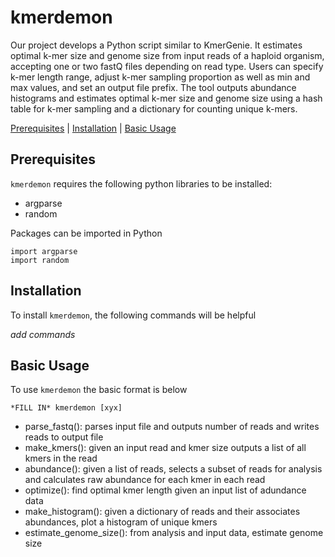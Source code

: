 # kmerdemon

Our project develops a Python script similar to KmerGenie. It estimates optimal k-mer size and genome size from input reads of a haploid organism, accepting one or two fastQ files depending on read type. Users can specify k-mer length range, adjust k-mer sampling proportion as well as min and max values, and set an output file prefix. The tool outputs abundance histograms and estimates optimal k-mer size and genome size using a hash table for k-mer sampling and a dictionary for counting unique k-mers.

[Prerequisites](#prerequisites) | [Installation](#install) | [Basic Usage](#usage) 

<a name="prerequisites"></a>
## Prerequisites
`kmerdemon` requires the following python libraries to be installed:
- argparse
- random

Packages can be imported in Python
```
import argparse
import random
```

<a name="install"></a>
## Installation
To install `kmerdemon`, the following commands will be helpful

*add commands*

<a name="usage"></a>
## Basic Usage

To use `kmerdemon` the basic format is below
```
*FILL IN* kmerdemon [xyx]
```



- parse_fastq(): parses input file and outputs number of reads and writes reads to output file
- make_kmers(): given an input read and kmer size outputs a list of all kmers in the read
- abundance(): given a list of reads, selects a subset of reads for analysis and calculates raw abundance for each kmer in each read
- optimize(): find optimal kmer length given an input list of adundance data
- make_histogram(): given a dictionary of reads and their associates abundances, plot a histogram of unique kmers
- estimate_genome_size(): from analysis and input data, estimate genome size

